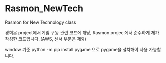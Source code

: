 # Rasmon_NewTech
Rasmon for New Technology class

경희몬 project에서 게임 구동 관련 코드에 해당, Rasmon project에서 순수하게 제가 작성한 코드입니다.
(AWS, 센서 부분은 제외)

window 기준
python -m pip install pygame 으로 pygame을 설치해야 사용 가능합니다.
